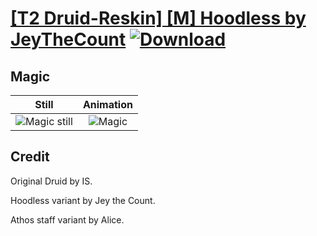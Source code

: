 # [\[T2 Druid-Reskin\] \[M\] Hoodless by JeyTheCount](./) [![Download](https://img.shields.io/badge/Download--red?style=social&logo=github)](https://minhaskamal.github.io/DownGit/#/home?url=https://github.com/Klokinator/FE-Repo/tree/main/Battle%20Animations%2FMagi%20-%20Dark-Type%2F%5BT2%20Druid-Reskin%5D%20%5BM%5D%20Hoodless%20by%20JeyTheCount%2F6.%20Magic)

## Magic

| Still | Animation |
| :---: | :-------: |
| ![Magic still](./Magic_000.png) | ![Magic](./Magic.gif) |

## Credit

Original Druid by IS.

Hoodless variant by Jey the Count.

Athos staff variant by Alice.
